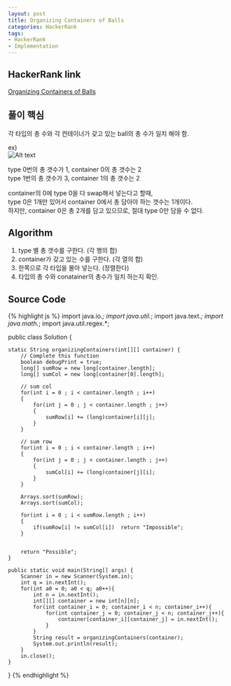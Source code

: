 ```yaml
---
layout: post
title: Organizing Containers of Balls
categories: HackerRank
tags:
- HackerRank
- Implementation
---
```


## **HackerRank link**
[Organizing Containers of Balls](https://www.hackerrank.com/challenges/organizing-containers-of-balls/problem)


## **풀이 핵심** 
각 타입의 총 수와 각 컨테이너가 갖고 있는 ball의 총 수가 일치 해야 함.

ex)  
![Alt text](https://s3.amazonaws.com/hr-challenge-images/0/1485814141-d283776840-swapping-balls-sample-0-2.png)


 
type 0번의 총 갯수가 1, container 0의 총 갯수는 2  
type 1번의 총 갯수가 3, container 1의 총 갯수는 2  

container의 0에 type 0을 다 swap해서 넣는다고 할때,  
type 0은 1개만 있어서 container 0에서 총 담아야 하는 갯수는 1개이다.  
하지만, container 0은 총 2개를 담고 있으므로, 절대 type 0만 담을 수 없다.  

## **Algorithm**
1. type 별 총 갯수를 구한다. (각 행의 합)
2. container가 갖고 있는 수를 구한다. (각 열의 합)
3. 한쪽으로 각 타입을 몰아 넣는다. (정렬한다)
4. 타입의 총 수와 conatainer의 총수가 일치 하는지 확인.

## **Source Code**
{% highlight js %}
import java.io.*;
import java.util.*;
import java.text.*;
import java.math.*;
import java.util.regex.*;

public class Solution {

    static String organizingContainers(int[][] container) {
        // Complete this function
        boolean debugPrint = true;
        long[] sumRow = new long[container.length];
        long[] sumCol = new long[container[0].length];
       
        // sum col
        for(int i = 0 ; i < container.length ; i++)
        {
            for(int j = 0 ; j < container.length ; j++)
            {
                sumRow[i] += (long)container[i][j];
            }
        }
        
        // sum row
        for(int i = 0 ; i < container.length ; i++)
        {
            for(int j = 0 ; j < container.length ; j++)
            {
                sumCol[i] += (long)container[j][i];
            }
        }
        
        Arrays.sort(sumRow);
        Arrays.sort(sumCol);
        
        for(int i = 0 ; i < sumRow.length ; i++)
        {
            if(sumRow[i] != sumCol[i])  return "Impossible";    
        }
        
        
        return "Possible";
    }

    public static void main(String[] args) {
        Scanner in = new Scanner(System.in);
        int q = in.nextInt();
        for(int a0 = 0; a0 < q; a0++){
            int n = in.nextInt();
            int[][] container = new int[n][n];
            for(int container_i = 0; container_i < n; container_i++){
                for(int container_j = 0; container_j < n; container_j++){
                    container[container_i][container_j] = in.nextInt();
                }
            }
            String result = organizingContainers(container);
            System.out.println(result);
        }
        in.close();
    }
}
{% endhighlight %}

